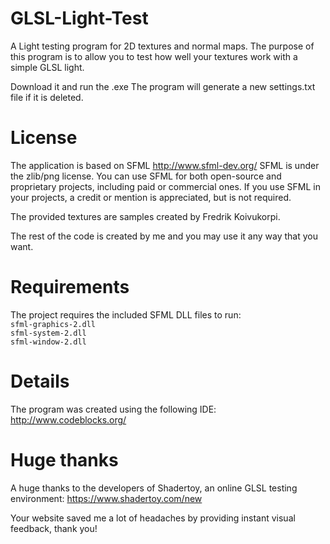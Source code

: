 # GLSL-Light-Test
A Light testing program for 2D textures and normal maps. The purpose of this program is to allow you to test how well your textures work with a simple GLSL light.

Download it and run the .exe
The program will generate a new settings.txt file if it is deleted. 

# License
The application is based on SFML http://www.sfml-dev.org/
SFML is under the zlib/png license. You can use SFML for both open-source and proprietary projects, including paid or commercial ones. If you use SFML in your projects, a credit or mention is appreciated, but is not required.

The provided textures are samples created by Fredrik Koivukorpi.

The rest of the code is created by me and you may use it any way that you want.

# Requirements
The project requires the included SFML DLL files to run: <br>
`sfml-graphics-2.dll`<br>
`sfml-system-2.dll`<br>
`sfml-window-2.dll`


# Details
The program was created using the following IDE:
http://www.codeblocks.org/

# Huge thanks
A huge thanks to the developers of Shadertoy, an online GLSL testing environment:
https://www.shadertoy.com/new

Your website saved me a lot of headaches by providing instant visual feedback, thank you!
